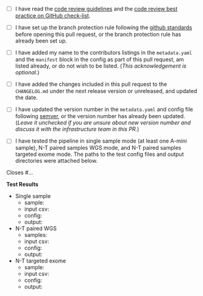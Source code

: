 <!--- Please read each of the following items and confirm by replacing
 !--the [ ] with a [X] --->

- [ ] I have read the [code review guidelines](https://confluence.mednet.ucla.edu/display/BOUTROSLAB/Code+Review+Guidelines) and the [code review best practice on GitHub check-list](https://confluence.mednet.ucla.edu/pages/viewpage.action?pageId=84091668).

- [ ] I have set up the branch protection rule following the [github standards](https://confluence.mednet.ucla.edu/pages/viewpage.action?spaceKey=BOUTROSLAB&title=GitHub+Standards#GitHubStandards-Branchprotectionrule) before opening this pull request, or the branch protection rule has already been set up.

- [ ] I have added my name to the contributors listings in the
``metadata.yaml`` and the ``manifest`` block in the config as part of this pull request, am listed
already, or do not wish to be listed. (*This acknowledgement is optional.*)

- [ ] I have added the changes included in this pull request to the `CHANGELOG.md` under the next release version or unreleased, and updated the date.

- [ ] I have updated the version number in the `metadata.yaml` and config file following [semver](https://semver.org/), or the version number has already been updated. (*Leave it unchecked if you are unsure about new version number and discuss it with the infrastructure team in this PR.*)

- [ ] I have tested the pipeline in single sample mode (at least one A-mini sample), N-T paired samples WGS mode, and N-T paired samples targeted exome mode. The paths to the test config files and output directories were attached below.

<!--- Briefly describe the changes included in this pull request and the paths to the test cases below
 !--- starting with 'Closes #...' if appropriate --->

Closes #...

**Test Results**

- Single sample
	- sample:    <!-- e.g. A-mini S2.T-1, A-mini S2.T-n1 -->
	- input csv: <!-- path/to/input.csv -->
	- config:    <!-- path/to/xxx.config -->
	- output:    <!-- path/to/output -->
- N-T paired WGS
	- samples:   <!-- e.g. A-mini S2.T-1, A-mini S2.T-n1 --> 
	- input csv: <!-- path/to/input.csv -->
	- config:    <!-- path/to/xxx.config -->
	- output:	 <!-- path/to/output --> 
- N-T targeted exome
	- sample:    <!-- e.g. A-mini S2.T-1, A-mini S2.T-n1 --> 
	- input csv: <!-- path/to/input.csv -->
	- config:    <!-- path/to/xxx.config -->
	- output:    <!-- path/to/output -->

